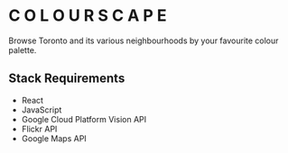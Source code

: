 # C  O L O U R S C A P E

Browse Toronto and its various neighbourhoods by your favourite colour palette.

## Stack Requirements
- React
- JavaScript
- Google Cloud Platform Vision API
- Flickr API
- Google Maps API
